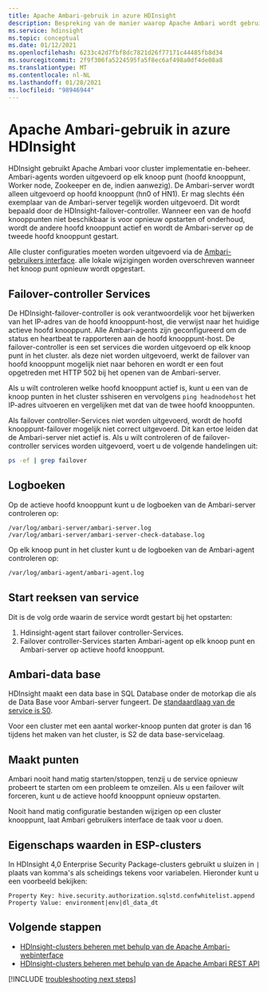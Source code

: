 ```yaml
---
title: Apache Ambari-gebruik in azure HDInsight
description: Bespreking van de manier waarop Apache Ambari wordt gebruikt in azure HDInsight.
ms.service: hdinsight
ms.topic: conceptual
ms.date: 01/12/2021
ms.openlocfilehash: 6233c42d7fbf8dc7821d26f77171c44485fb8d34
ms.sourcegitcommit: 2f9f306fa5224595fa5f8ec6af498a0df4de08a8
ms.translationtype: MT
ms.contentlocale: nl-NL
ms.lasthandoff: 01/28/2021
ms.locfileid: "98946944"
---
```

# <a name="apache-ambari-usage-in-azure-hdinsight"></a>Apache Ambari-gebruik in azure HDInsight

HDInsight gebruikt Apache Ambari voor cluster implementatie en-beheer. Ambari-agents worden uitgevoerd op elk knoop punt (hoofd knooppunt, Worker node, Zookeeper en de, indien aanwezig). De Ambari-server wordt alleen uitgevoerd op hoofd knooppunt (hn0 of HN1). Er mag slechts één exemplaar van de Ambari-server tegelijk worden uitgevoerd. Dit wordt bepaald door de HDInsight-failover-controller. Wanneer een van de hoofd knooppunten niet beschikbaar is voor opnieuw opstarten of onderhoud, wordt de andere hoofd knooppunt actief en wordt de Ambari-server op de tweede hoofd knooppunt gestart.

Alle cluster configuraties moeten worden uitgevoerd via de [Ambari-gebruikers interface](./hdinsight-hadoop-manage-ambari.md). alle lokale wijzigingen worden overschreven wanneer het knoop punt opnieuw wordt opgestart.

## <a name="failover-controller-services"></a>Failover-controller Services

De HDInsight-failover-controller is ook verantwoordelijk voor het bijwerken van het IP-adres van de hoofd knooppunt-host, die verwijst naar het huidige actieve hoofd knooppunt. Alle Ambari-agents zijn geconfigureerd om de status en heartbeat te rapporteren aan de hoofd knooppunt-host. De failover-controller is een set services die worden uitgevoerd op elk knoop punt in het cluster. als deze niet worden uitgevoerd, werkt de failover van hoofd knooppunt mogelijk niet naar behoren en wordt er een fout opgetreden met HTTP 502 bij het openen van de Ambari-server.

Als u wilt controleren welke hoofd knooppunt actief is, kunt u een van de knoop punten in het cluster sshiseren en vervolgens `ping headnodehost` het IP-adres uitvoeren en vergelijken met dat van de twee hoofd knooppunten.

Als failover controller-Services niet worden uitgevoerd, wordt de hoofd knooppunt-failover mogelijk niet correct uitgevoerd. Dit kan ertoe leiden dat de Ambari-server niet actief is. Als u wilt controleren of de failover-controller services worden uitgevoerd, voert u de volgende handelingen uit:

```bash
ps -ef | grep failover
```

## <a name="logs"></a>Logboeken

Op de actieve hoofd knooppunt kunt u de logboeken van de Ambari-server controleren op:

```
/var/log/ambari-server/ambari-server.log
/var/log/ambari-server/ambari-server-check-database.log
```

Op elk knoop punt in het cluster kunt u de logboeken van de Ambari-agent controleren op:

```bash
/var/log/ambari-agent/ambari-agent.log
```

## <a name="service-start-sequences"></a>Start reeksen van service

Dit is de volg orde waarin de service wordt gestart bij het opstarten:

1. Hdinsight-agent start failover controller-Services.
1. Failover controller-Services starten Ambari-agent op elk knoop punt en Ambari-server op actieve hoofd knooppunt.

## <a name="ambari-database"></a>Ambari-data base

HDInsight maakt een data base in SQL Database onder de motorkap die als de Data Base voor Ambari-server fungeert. De [standaardlaag van de service is S0](../azure-sql/database/elastic-pool-scale.md).

Voor een cluster met een aantal worker-knoop punten dat groter is dan 16 tijdens het maken van het cluster, is S2 de data base-servicelaag.

## <a name="takeaway-points"></a>Maakt punten

Ambari nooit hand matig starten/stoppen, tenzij u de service opnieuw probeert te starten om een probleem te omzeilen. Als u een failover wilt forceren, kunt u de actieve hoofd knooppunt opnieuw opstarten.

Nooit hand matig configuratie bestanden wijzigen op een cluster knooppunt, laat Ambari gebruikers interface de taak voor u doen.

## <a name="property-values-in-esp-clusters"></a>Eigenschaps waarden in ESP-clusters

In HDInsight 4,0 Enterprise Security Package-clusters gebruikt u sluizen in `|` plaats van komma's als scheidings tekens voor variabelen. Hieronder kunt u een voorbeeld bekijken:

```
Property Key: hive.security.authorization.sqlstd.confwhitelist.append
Property Value: environment|env|dl_data_dt
```

## <a name="next-steps"></a>Volgende stappen

* [HDInsight-clusters beheren met behulp van de Apache Ambari-webinterface](hdinsight-hadoop-manage-ambari.md)
* [HDInsight-clusters beheren met behulp van de Apache Ambari REST API](hdinsight-hadoop-manage-ambari-rest-api.md)

[!INCLUDE [troubleshooting next steps](../../includes/hdinsight-troubleshooting-next-steps.md)]
